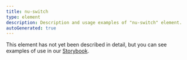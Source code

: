 ```yaml
---
title: nu-switch
type: element
description: Description and usage examples of "nu-switch" element.
autoGenerated: true
---
```


This element has not yet been described in detail, but you can see examples of use in our [Storybook](/storybook).